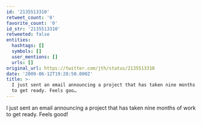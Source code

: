 ```yaml
---
id: '2135513310'
retweet_count: '0'
favorite_count: '0'
id_str: '2135513310'
retweeted: false
entities:
  hashtags: []
  symbols: []
  user_mentions: []
  urls: []
original_url: https://twitter.com/jth/status/2135513310
date: '2009-06-12T19:28:50.000Z'
title: >-
  I just sent an email announcing a project that has taken nine months of work
  to get ready. Feels goo…
---
```


I just sent an email announcing a project that has taken nine months of work to get ready. Feels good!